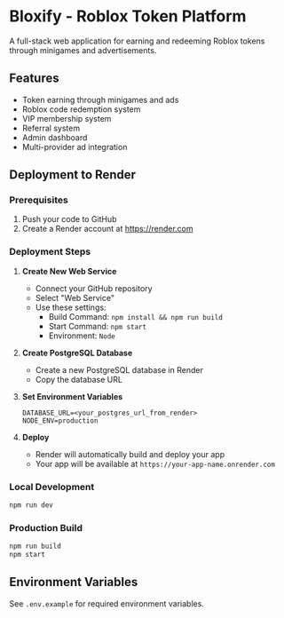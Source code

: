 # Bloxify - Roblox Token Platform

A full-stack web application for earning and redeeming Roblox tokens through minigames and advertisements.

## Features

- Token earning through minigames and ads
- Roblox code redemption system  
- VIP membership system
- Referral system
- Admin dashboard
- Multi-provider ad integration

## Deployment to Render

### Prerequisites
1. Push your code to GitHub
2. Create a Render account at https://render.com

### Deployment Steps

1. **Create New Web Service**
   - Connect your GitHub repository
   - Select "Web Service"
   - Use these settings:
     - Build Command: `npm install && npm run build`
     - Start Command: `npm start`
     - Environment: `Node`

2. **Create PostgreSQL Database**
   - Create a new PostgreSQL database in Render
   - Copy the database URL

3. **Set Environment Variables**
   ```
   DATABASE_URL=<your_postgres_url_from_render>
   NODE_ENV=production
   ```

4. **Deploy**
   - Render will automatically build and deploy your app
   - Your app will be available at `https://your-app-name.onrender.com`

### Local Development

```bash
npm run dev
```

### Production Build

```bash
npm run build
npm start
```

## Environment Variables

See `.env.example` for required environment variables.